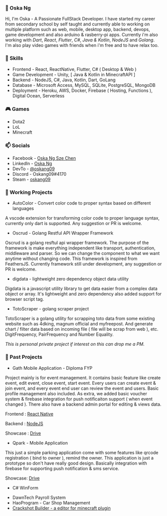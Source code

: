 ### :boy: Oska Ng

Hi, I'm Oska - A Passionate FullStack Developer. I have started my career from secondary school by self taught and currently able to working on multiple platform such as web, mobile, desktop app, backend, devops, game development and also arduino & rasberry-pi apps. Currently i'm also working with *Dart*, *React*, *Flutter*, *C#*, *Java & Kotlin*, *NodeJS* and *Golang*. I'm also play video games with friends when i'm free and to have relax too. 

### :pencil: Skills

* Frontend - React, ReactNative, Flutter, C# ( Desktop & Web )
* Game Development - Unity, [ Java & Kotlin in MinecraftAPI ]
* Backend - NodeJS, C#, Java, Kotlin, Dart, GoLang
* Database - Microsoft Access, MySQL, SQLite, PostgreSQL, MongoDB
* Deployment - Heroku, AWS, Docker, Firebase ( Hosting, Functions ), Digital Ocean, Serverless

### :video_game: Games

* Dota2 
* LoL
* Minecraft

### :mailbox: Socials

* Facebook - [Oska Ng Sze Chen](https://www.facebook.com/oskaszechen)
* LinkedIn - [Oska Ng](https://www.linkedin.com/in/oskang09/)
* DevTo - [@oskang09](https://dev.to/oskang09)
* Discord - Oskang09#4170
* Steam - [oskang09](https://steamcommunity.com/id/oskang09/)

### :newspaper: Working Projects

* AutoColor - Convert color code to proper syntax based on different languages

A vscode extension for transforming color code to proper language syntax, currently only dart is supported. Any suggestion or PR is welcome.

* Oscrud - Golang Restful API Wrapper Framework 

Oscrud is a golang resftul api wrapper framework. The purpose of the framework is make everything independent like transport, authentication, middleware and parser. So we can change the component to what we want anytime without changing code. This framework is inspired from FeathersJS. Currently framework still under development, any suggestion or PR is welcome.

* digdata - lightweight zero dependency object data utility

Digdata is a javascript utility library to get data easier from a complex data object or array. It's lightweight and zero dependency also added support for browser script tag. 

* TotoScraper - golang scraper project

TotoScraper is a golang utility for scrapping toto data from some existing website such as 4dking, magnum official and myfreepost. And generate chart / filter data based on incoming file ( file will be scrap from web ), etc. DigitFrequency, PairFrequency and Number Equality.

*This is personal private project if interest on this can drop me a PM.*

### :notebook: Past Projects

* Gath Mobile Application - Diploma FYP

Project mainly is for event management. It contains basic feature like create event, edit event, close event, start event. Every users can create event & join event, and every event end user can review the event and users. Basic profile management also included. As extra, we added basic voucher system & firebase integration for push notificaiton support ( when event changed ). There also have a backend admin portal for editing & views data.

Frontend : [React Native](https://github.com/Oskang09/Gath-Frontend)

Backend : [NodeJS](https://github.com/Oskang09/Gath-Backend)

Showcase : [Drive](https://drive.google.com/drive/folders/1XAfKoMLN6OpLp-XhTyLwnYBGCZ_YZ6CB)

* Qpark - Mobile Application

This just a simple parking application come with some features like qrcode registration ( bind to owner ), remind the owner. This application is just a prototype so don't have really good design. Basically integration with firebase for supporting push notification & sms service.

Showcase: [Drive](https://drive.google.com/drive/folders/1NopY_ONu5Q-z8x_n_Qnu09Fg03EbOqbY)

* C# WinForm

- DawnTech Payroll System
- HaoProgram - Car Shop Management
- [Crackshot Builder - a editor for minecraft plugin](https://www.spigotmc.org/resources/%E3%80%90visual-c-%E3%80%91crackshot-builder.34634/)
